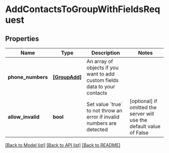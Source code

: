# AddContactsToGroupWithFieldsRequest


## Properties
Name | Type | Description | Notes
------------ | ------------- | ------------- | -------------
**phone_numbers** | [**[GroupAdd]**](GroupAdd.md) | An array of objects if you want to add custom fields data to your contacts | 
**allow_invalid** | **bool** | Set value &#x60;true&#x60; to not throw an error if invalid numbers are detected | [optional]  if omitted the server will use the default value of False


[[Back to Model list]](../../README.md#models) [[Back to API list]](../../README.md#available-methods) [[Back to README]](../../README.md)


